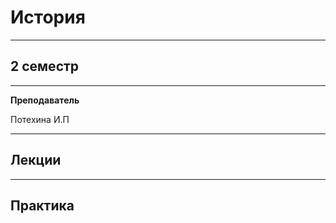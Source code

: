 # История
____________
## 2 семестр
___________
**Преподаватель**

Потехина И.П

_________
## Лекции
_________
## Практика
